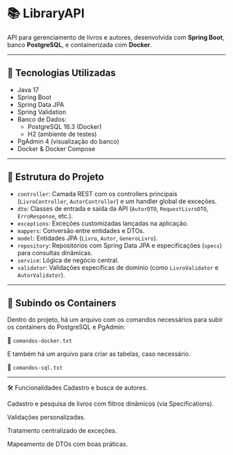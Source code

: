 # 📚 LibraryAPI

API para gerenciamento de livros e autores, desenvolvida com **Spring Boot**, banco **PostgreSQL**, e containerizada com **Docker**.

---

## 🚀 Tecnologias Utilizadas

- Java 17
- Spring Boot
- Spring Data JPA
- Spring Validation
- Banco de Dados:
  - PostgreSQL 16.3 (Docker)
  - H2 (ambiente de testes)
- PgAdmin 4 (visualização do banco)
- Docker & Docker Compose

---

## 📂 Estrutura do Projeto

- `controller`: Camada REST com os controllers principais (`LivroController`, `AutorController`) e um handler global de exceções.
- `dto`: Classes de entrada e saída da API (`AutorDTO`, `RequestLivroDTO`, `ErroResponse`, etc.).
- `exceptions`: Exceções customizadas lançadas na aplicação.
- `mappers`: Conversão entre entidades e DTOs.
- `model`: Entidades JPA (`Livro`, `Autor`, `GeneroLivro`).
- `repository`: Repositórios com Spring Data JPA e especificações (`specs`) para consultas dinâmicas.
- `service`: Lógica de negócio central.
- `validator`: Validações específicas de domínio (como `LivroValidator` e `AutorValidator`).

---

## 🐳 Subindo os Containers

Dentro do projeto, há um arquivo com os comandos necessários para subir os containers do PostgreSQL e PgAdmin:

📁 `comandos-docker.txt` 

E também há um arquivo para criar as tabelas, caso necessário.

📁 `comandos-sql.txt` 

---
  🛠️ Funcionalidades
Cadastro e busca de autores.

Cadastro e pesquisa de livros com filtros dinâmicos (via Specifications).

Validações personalizadas.

Tratamento centralizado de exceções.

Mapeamento de DTOs com boas práticas.


